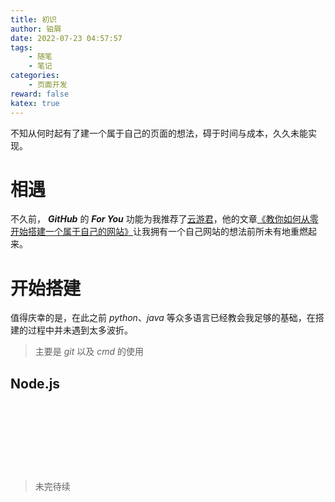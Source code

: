 ```yaml
---
title: 初识
author: 铂屑
date: 2022-07-23 04:57:57
tags:
    - 随笔
    - 笔记
categories: 
    - 页面开发
reward: false
katex: true
---
```


不知从何时起有了建一个属于自己的页面的想法，碍于时间与成本，久久未能实现。

# 相遇
不久前， ***GitHub*** 的 ***For You*** 功能为我推荐了[云游君](https://github.com/YunYouJun)，他的文章[《教你如何从零开始搭建一个属于自己的网站》](https://www.yunyoujun.cn/share/how-to-build-your-site/)让我拥有一个自己网站的想法前所未有地重燃起来。

<!-- more -->

# 开始搭建
值得庆幸的是，在此之前 $python、java$ 等众多语言已经教会我足够的基础，在搭建的过程中并未遇到太多波折。
> 主要是 $git$ 以及 $cmd$ 的使用
## Node.js
&emsp;

&emsp;

&emsp;

&emsp;

> 未完待续
